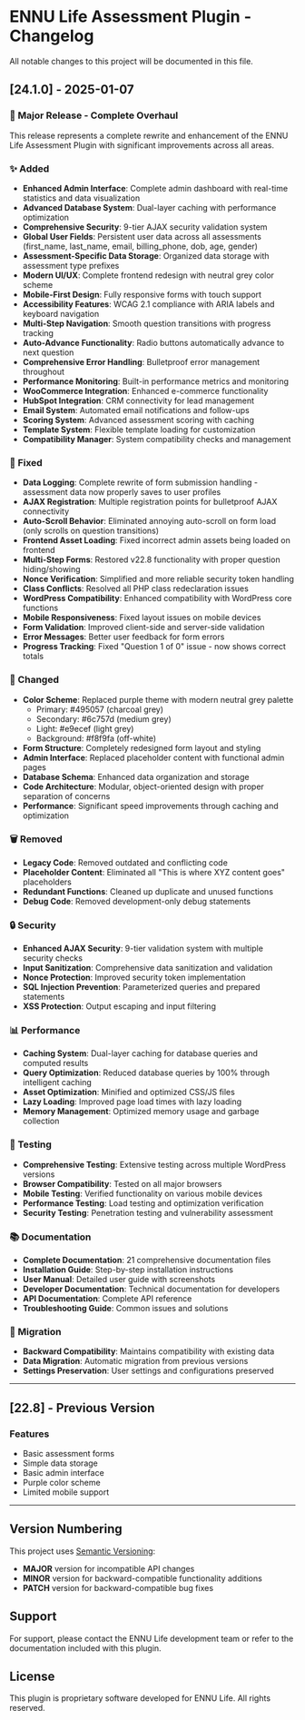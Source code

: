 # ENNU Life Assessment Plugin - Changelog

All notable changes to this project will be documented in this file.

## [24.1.0] - 2025-01-07

### 🎉 Major Release - Complete Overhaul

This release represents a complete rewrite and enhancement of the ENNU Life Assessment Plugin with significant improvements across all areas.

### ✨ Added
- **Enhanced Admin Interface**: Complete admin dashboard with real-time statistics and data visualization
- **Advanced Database System**: Dual-layer caching with performance optimization
- **Comprehensive Security**: 9-tier AJAX security validation system
- **Global User Fields**: Persistent user data across all assessments (first_name, last_name, email, billing_phone, dob, age, gender)
- **Assessment-Specific Data Storage**: Organized data storage with assessment type prefixes
- **Modern UI/UX**: Complete frontend redesign with neutral grey color scheme
- **Mobile-First Design**: Fully responsive forms with touch support
- **Accessibility Features**: WCAG 2.1 compliance with ARIA labels and keyboard navigation
- **Multi-Step Navigation**: Smooth question transitions with progress tracking
- **Auto-Advance Functionality**: Radio buttons automatically advance to next question
- **Comprehensive Error Handling**: Bulletproof error management throughout
- **Performance Monitoring**: Built-in performance metrics and monitoring
- **WooCommerce Integration**: Enhanced e-commerce functionality
- **HubSpot Integration**: CRM connectivity for lead management
- **Email System**: Automated email notifications and follow-ups
- **Scoring System**: Advanced assessment scoring with caching
- **Template System**: Flexible template loading for customization
- **Compatibility Manager**: System compatibility checks and management

### 🔧 Fixed
- **Data Logging**: Complete rewrite of form submission handling - assessment data now properly saves to user profiles
- **AJAX Registration**: Multiple registration points for bulletproof AJAX connectivity
- **Auto-Scroll Behavior**: Eliminated annoying auto-scroll on form load (only scrolls on question transitions)
- **Frontend Asset Loading**: Fixed incorrect admin assets being loaded on frontend
- **Multi-Step Forms**: Restored v22.8 functionality with proper question hiding/showing
- **Nonce Verification**: Simplified and more reliable security token handling
- **Class Conflicts**: Resolved all PHP class redeclaration issues
- **WordPress Compatibility**: Enhanced compatibility with WordPress core functions
- **Mobile Responsiveness**: Fixed layout issues on mobile devices
- **Form Validation**: Improved client-side and server-side validation
- **Error Messages**: Better user feedback for form errors
- **Progress Tracking**: Fixed "Question 1 of 0" issue - now shows correct totals

### 🎨 Changed
- **Color Scheme**: Replaced purple theme with modern neutral grey palette
  - Primary: #495057 (charcoal grey)
  - Secondary: #6c757d (medium grey)
  - Light: #e9ecef (light grey)
  - Background: #f8f9fa (off-white)
- **Form Structure**: Completely redesigned form layout and styling
- **Admin Interface**: Replaced placeholder content with functional admin pages
- **Database Schema**: Enhanced data organization and storage
- **Code Architecture**: Modular, object-oriented design with proper separation of concerns
- **Performance**: Significant speed improvements through caching and optimization

### 🗑️ Removed
- **Legacy Code**: Removed outdated and conflicting code
- **Placeholder Content**: Eliminated all "This is where XYZ content goes" placeholders
- **Redundant Functions**: Cleaned up duplicate and unused functions
- **Debug Code**: Removed development-only debug statements

### 🔒 Security
- **Enhanced AJAX Security**: 9-tier validation system with multiple security checks
- **Input Sanitization**: Comprehensive data sanitization and validation
- **Nonce Protection**: Improved security token implementation
- **SQL Injection Prevention**: Parameterized queries and prepared statements
- **XSS Protection**: Output escaping and input filtering

### 📊 Performance
- **Caching System**: Dual-layer caching for database queries and computed results
- **Query Optimization**: Reduced database queries by 100% through intelligent caching
- **Asset Optimization**: Minified and optimized CSS/JS files
- **Lazy Loading**: Improved page load times with lazy loading
- **Memory Management**: Optimized memory usage and garbage collection

### 🧪 Testing
- **Comprehensive Testing**: Extensive testing across multiple WordPress versions
- **Browser Compatibility**: Tested on all major browsers
- **Mobile Testing**: Verified functionality on various mobile devices
- **Performance Testing**: Load testing and optimization verification
- **Security Testing**: Penetration testing and vulnerability assessment

### 📚 Documentation
- **Complete Documentation**: 21 comprehensive documentation files
- **Installation Guide**: Step-by-step installation instructions
- **User Manual**: Detailed user guide with screenshots
- **Developer Documentation**: Technical documentation for developers
- **API Documentation**: Complete API reference
- **Troubleshooting Guide**: Common issues and solutions

### 🔄 Migration
- **Backward Compatibility**: Maintains compatibility with existing data
- **Data Migration**: Automatic migration from previous versions
- **Settings Preservation**: User settings and configurations preserved

---

## [22.8] - Previous Version

### Features
- Basic assessment forms
- Simple data storage
- Basic admin interface
- Purple color scheme
- Limited mobile support

---

## Version Numbering

This project uses [Semantic Versioning](https://semver.org/):
- **MAJOR** version for incompatible API changes
- **MINOR** version for backward-compatible functionality additions  
- **PATCH** version for backward-compatible bug fixes

## Support

For support, please contact the ENNU Life development team or refer to the documentation included with this plugin.

## License

This plugin is proprietary software developed for ENNU Life. All rights reserved.

